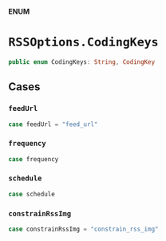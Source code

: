 **ENUM**

# `RSSOptions.CodingKeys`

```swift
public enum CodingKeys: String, CodingKey
```

## Cases
### `feedUrl`

```swift
case feedUrl = "feed_url"
```

### `frequency`

```swift
case frequency
```

### `schedule`

```swift
case schedule
```

### `constrainRssImg`

```swift
case constrainRssImg = "constrain_rss_img"
```
